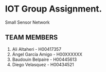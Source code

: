 # IOT Group Assignment.
Small Sensor Network

## TEAM MEMBERS
1. Ali Altaheri - H00417357
2. Ángel García Amigo - H00XXXXXX
3. Baudouin Belpaire - H00445613
4. Diego Velasquez  - H00434521
